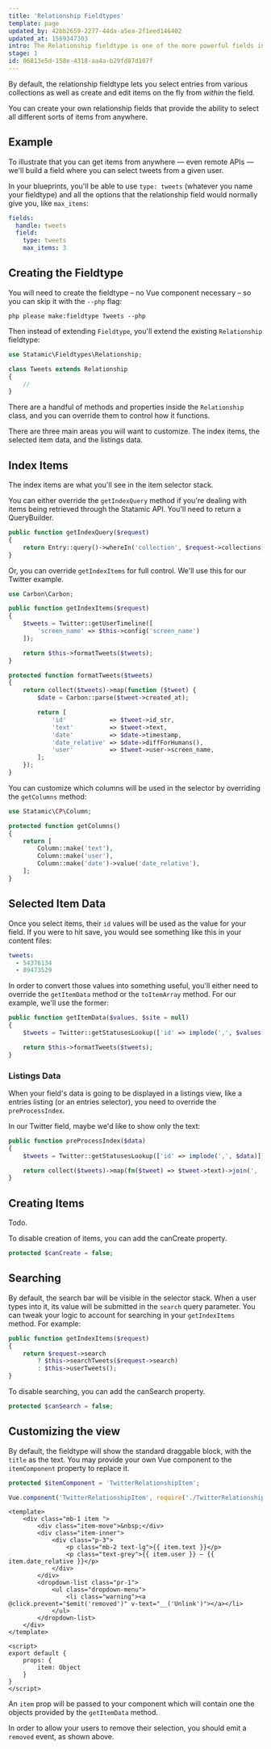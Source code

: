 ```yaml
---
title: 'Relationship Fieldtypes'
template: page
updated_by: 42bb2659-2277-44da-a5ea-2f1eed146402
updated_at: 1569347303
intro: The Relationship fieldtype is one of the more powerful fields in Statamic's core. So powerful, in fact, that it earns its very own page in the docs. This is that page.
stage: 1
id: 06813e5d-158e-4318-aa4a-b29fd87d107f
---
```

By default, the relationship fieldtype lets you select entries from various collections as well as create and edit items on the fly from _within_ the field.

You can create your own relationship fields that provide the ability to select all different sorts of items from anywhere.

## Example

To illustrate that you can get items from anywhere — even remote APIs — we'll build a field where you can select tweets from a given user.

In your blueprints, you'll be able to use `type: tweets` (whatever you name your fieldtype) and all the options that the relationship field would normally give you, like `max_items`:

``` yaml
fields:
  handle: tweets
  field:
    type: tweets
    max_items: 3
```

## Creating the Fieldtype

You will need to create the fieldtype – no Vue component necessary – so you can skip it with the <nobr>`--php`</nobr> flag:

``` shell
php please make:fieldtype Tweets --php
```

Then instead of extending `Fieldtype`, you'll extend the existing `Relationship` fieldtype:

``` php
use Statamic\Fieldtypes\Relationship;

class Tweets extends Relationship
{
    //
}
```

There are a handful of methods and properties inside the `Relationship` class, and you can override them to control how it functions.

There are three main areas you will want to customize. The index items, the selected item data, and the listings data.

## Index Items

The index items are what you'll see in the item selector stack.

You can either override the `getIndexQuery` method if you're dealing with items being retrieved through the Statamic API. You'll need to return a QueryBuilder.

``` php
public function getIndexQuery($request)
{
    return Entry::query()->whereIn('collection', $request->collections);
}
```

Or, you can override `getIndexItems` for full control. We'll use this for our Twitter example.

``` php
use Carbon\Carbon;

public function getIndexItems($request)
{
    $tweets = Twitter::getUserTimeline([
        'screen_name' => $this->config('screen_name')
    ]);

    return $this->formatTweets($tweets);
}

protected function formatTweets($tweets)
{
    return collect($tweets)->map(function ($tweet) {
        $date = Carbon::parse($tweet->created_at);

        return [
            'id'            => $tweet->id_str,
            'text'          => $tweet->text,
            'date'          => $date->timestamp,
            'date_relative' => $date->diffForHumans(),
            'user'          => $tweet->user->screen_name,
        ];
    });
}
```

You can customize which columns will be used in the selector by overriding the `getColumns` method:

``` php
use Statamic\CP\Column;

protected function getColumns()
{
    return [
        Column::make('text'),
        Column::make('user'),
        Column::make('date')->value('date_relative'),
    ];
}
```

## Selected Item Data

Once you select items, their `id` values will be used as the value for your field. If you were to hit save, you would see
something like this in your content files:

``` yaml
tweets:
  - 54376134
  - 89473529
```

In order to convert those values into something useful, you'll either need to override the `getItemData` method or the `toItemArray` method. For our example, we'll use the former:

``` php
public function getItemData($values, $site = null)
{
    $tweets = Twitter::getStatusesLookup(['id' => implode(',', $values)]);

    return $this->formatTweets($tweets);
}
```

### Listings Data

When your field's data is going to be displayed in a listings view, like a entries listing (or an entries selector), you need to override the `preProcessIndex`.

In our Twitter field, maybe we'd like to show only the text:

```php
public function preProcessIndex($data)
{
    $tweets = Twitter::getStatusesLookup(['id' => implode(',', $data)]);

    return collect($tweets)->map(fn($tweet) => $tweet->text)->join(', ');
}
```

## Creating Items

Todo.

To disable creation of items, you can add the canCreate property.

``` php
protected $canCreate = false;
```


## Searching

By default, the search bar will be visible in the selector stack. When a user types into it, its value will be submitted in the `search` query parameter. You can tweak your logic to account for searching in your `getIndexItems` method. For example:

``` php
public function getIndexItems($request)
{
    return $request->search
        ? $this->searchTweets($request->search)
        : $this->userTweets();
}
```

To disable searching, you can add the canSearch property.

``` php
protected $canSearch = false;
```


## Customizing the view

By default, the fieldtype will show the standard draggable block, with the `title` as the text. You may provide your
own Vue component to the `itemComponent` property to replace it.

``` php
protected $itemComponent = 'TwitterRelationshipItem';
```

``` js
Vue.component('TwitterRelationshipItem', require('./TwitterRelationshipItem.vue'));
```

``` vue
<template>
    <div class="mb-1 item ">
        <div class="item-move">&nbsp;</div>
        <div class="item-inner">
            <div class="p-3">
                <p class="mb-2 text-lg">{{ item.text }}</p>
                <p class="text-grey">{{ item.user }} – {{ item.date_relative }}</p>
            </div>
        </div>
        <dropdown-list class="pr-1">
            <ul class="dropdown-menu">
                <li class="warning"><a @click.prevent="$emit('removed')" v-text="__('Unlink')"></a></li>
            </ul>
        </dropdown-list>
    </div>
</template>

<script>
export default {
    props: {
        item: Object
    }
}
</script>
```

An `item` prop will be passed to your component which will contain one the objects provided by the `getItemData` method.

In order to allow your users to remove their selection, you should emit a `removed` event, as shown above.
